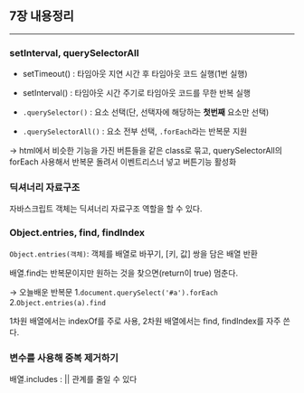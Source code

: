 ## 7장 내용정리
___

### setInterval, querySelectorAll

- setTimeout() : 타임아웃 지연 시간 후 타임아웃 코드 실행(1번 실행)<br>
- setInterval() : 타임아웃 시간 주기로 타임아웃 코드를 무한 반복 실행

- `.querySelector()` : 요소 선택(단, 선택자에 해당하는 **첫번째** 요소만 선택)
- `.querySelectorAll()` : 요소 전부 선택, `.forEach`라는 반복문 지원


→ html에서 비슷한 기능을 가진 버튼들을 같은 class로 묶고,
  querySelectorAll의 forEach 사용해서 반복문 돌려서 이벤트리스너 넣고 버튼기능 활성화

### 딕셔너리 자료구조
자바스크립트 객체는 딕셔너리 자료구조 역할을 할 수 있다.

### Object.entries, find, findIndex
`Object.entries(객체)`: 객체를 배열로 바꾸기, [키, 값] 쌍을 담은 배열 반환

배열.find는 반복문이지만 원하는 것을 찾으면(return이 true) 멈춘다.

→ 오늘배운 반복문 
1.`document.querySelect('#a').forEach` 2.`Object.entries(a).find`

1차원 배열에서는 indexOf를 주로 사용, 2차원 배열에서는 find, findIndex를 자주 쓴다.

### 변수를 사용해 중복 제거하기

배열.includes : || 관계를 줄일 수 있다

